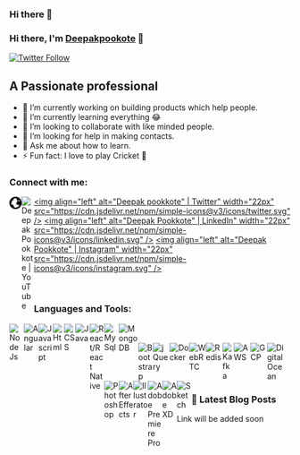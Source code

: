 ### Hi there 👋

<!--
**deepakpookkote/deepakpookkote** is a ✨ _special_ ✨ repository because its `README.md` (this file) appears on your GitHub profile.-->

### Hi there, I'm [Deepakpookote][website] 👋



[![Twitter Follow](https://img.shields.io/twitter/follow/Deepakpookkote?color=1DA1F2&logo=twitter&style=for-the-badge)](https://twitter.com/intent/follow?original_referer=https://github.com/deepakpookkote&screen_name=Deepakpookkote)

## A Passionate professional

- 🔭 I’m currently working on building products which help people.
- 🌱 I’m currently learning everything 😂 
- 👯 I’m looking to collaborate with like minded people.
- 🤔 I’m looking for help in making contacts.
- 💬 Ask me about how to learn.
- ⚡ Fun fact: I love to play Cricket 🏏

### Connect with me:

[<img align="left" alt="deepakpookkote.surge.sh" width="22px" src="https://raw.githubusercontent.com/iconic/open-iconic/master/svg/globe.svg" />][website]
[<img align="left" alt="Deepak Pookkote | YouTube" width="22px" src="https://cdn.jsdelivr.net/npm/simple-icons@v3/icons/youtube.svg" />][youtube]
[<img align="left" alt="Deepak pookkote" | Twitter" width="22px" src="https://cdn.jsdelivr.net/npm/simple-icons@v3/icons/twitter.svg" />][twitter]
[<img align="left" alt="Deepak Pookkote" | LinkedIn" width="22px" src="https://cdn.jsdelivr.net/npm/simple-icons@v3/icons/linkedin.svg" />][linkedin]
[<img align="left" alt="Deepak Pookkote" | Instagram" width="22px" src="https://cdn.jsdelivr.net/npm/simple-icons@v3/icons/instagram.svg" />][instagram]

<br />

### Languages and Tools:

<img align="left" alt="Node Js" width="26px" src="https://Deepak_Pookkote/img/brands/nodejs.svg" />
<img align="left" alt="Angular" width="26px" src="https://Deepak_Pookkote/img/brands/angular.svg" />
<img align="left" alt="Javascript" width="26px" src="https://Deepak_Pookkote/img/brands/javascript.svg" />
<img align="left" alt="Html" width="20px" src="https://Deepak_Pookkote/img/brands/html.svg" />
<img align="left" alt="CSS" width="20px" src="https://Deepak_Pookkote/img/brands/css.svg" />
<img align="left" alt="Java" width="26px" src="https://Deepak_Pookkote/img/brands/java.svg" />
<img align="left" alt="React/React Native" width="26px" src="https://Deepak_Pookkote/img/brands/react-native.svg" />
<img align="left" alt="MySql" width="26px" src="https://Deepak_Pookkote/img/brands/mysql.svg" />
<img align="left" alt="Mongo DB" width="35px" src="https://Deepak_Pookkote/img/brands/mongodb.svg" />

<br />
<br />

<img align="left" alt="Bootstrap" width="26px" src="https://Deepak_Pookkote/img/brands/bootstrap.svg" />
<img align="left" alt="jQuery" width="30px" src="https://Deepak_Pookkote/img/brands/jquery.svg" />
<img align="left" alt="Docker" width="35px" src="https://Deepak_Pookkote/img/brands/docker.svg" />
<img align="left" alt="WebRTC" width="30px" src="https://Deepak_Pookkote/img/brands/webrtc.svg" />
<img align="left" alt="Redis" width="30px" src="https://Deepak_Pookkote/img/brands/redis.svg" />
<img align="left" alt="Kafka" width="20px" src="https://Deepak_Pookkote/img/brands/kafka.svg" />
<img align="left" alt="AWS" width="30px" src="https://Deepak_Pookkote/img/brands/aws.svg" />
<img align="left" alt="GCP" width="30px" src="https://Deepak_Pookkote/img/brands/google-cloud.svg" />
<img align="left" alt="Digital Ocean" width="30px" src="https://Deepak_Pookkote/img/brands/digitalocean.svg" />
<br />
<br />

<img align="left" alt="Photoshop" width="26px" src="https://Deepak_Pookkote/img/brands/photoshop.svg" />
<img align="left" alt="After Effects" width="26px" src="https://Deepak_Pookkote/img/brands/after-effects.svg" />
<img align="left" alt="Illustrator" width="26px" src="https://Deepak_Pookkote/img/brands/illustrator.svg" />
<img align="left" alt="Adobe Premiere Pro" width="26px" src="https://Deepak_Pookkote/img/brands/premiere.svg" />
<img align="left" alt="Adobe XD" width="26px" src="https://Deepak_Pookkote/img/brands/xd.svg" />
<img align="left" alt="Sketch" width="26px" src="https://Deepak_Pookkote/img/brands/sketch.svg" />
<br /> <br/>

### 📕 Latest Blog Posts
Link will be added soon

[website]: https://deepakpookkote.surge.sh
[twitter]: https://twitter.com/Deepakpookkote
[youtube]: https://youtube.com/DeepakPookkote
[instagram]: https://instagram.com/deepakpookkote
[linkedin]: https://linkedin.com/in/deepakpookkote
